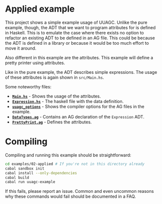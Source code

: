# Applied example

This project shows a simple example usage of UUAGC. Unlike the pure example, though, the ADT that we want to program attributes for is defined in Haskell. This is to emulate the case where there exists no option to refactor an existing ADT to be defined in an AG file. This could be because the ADT is defined in a library or because it would be too much effort to move it around.

Also different in this example are the attributes. This example will define a pretty printer using attributes.

Like in the pure example, the ADT describes simple expressions. The usage of these attributes is again shown in `src/Main.hs`.

Some noteworthy files:
- **[`Main.hs`](src/Main.hs)** - Shows the usage of the attributes.
- **[`Expression.hs`](src/Expression.hs)** - The haskell file with the data definition.
- **[`uuagc_options`](uuagc_options)** - Shows the compiler options for the AG files in the example.
- **[`DataTypes.ag`](src/AG/DataTypes.ag)** - Contains an AG declaration of the `Expression` ADT.
- **[`PrettyPrint.ag`](src/AG/PrettyPrint.ag)** - Defines the attributes.


# Compiling
Compiling and running this example should be straightforward:

```bash
cd examples/02-applied # If you're not in this directory already
cabal sandbox init
cabal install --only-dependencies
cabal build
cabal run uuagc-example
```

If this fails, please report an issue. Common and even uncommon reasons why these commands would fail should be documented in a FAQ.
